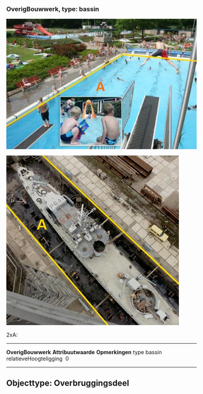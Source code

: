 <div>

### OverigBouwwerk, type: bassin

![](media/image70.jpg)

![](media/image71.jpg)

2xA:

  ------------------------ --------------------- -----------------
  **OverigBouwwerk**       **Attribuutwaarde**   **Opmerkingen**
  type                     bassin                 
  relatieveHoogteligging    0                     
  ------------------------ --------------------- -----------------

Objecttype: Overbruggingsdeel
-----------------------------

</div>
